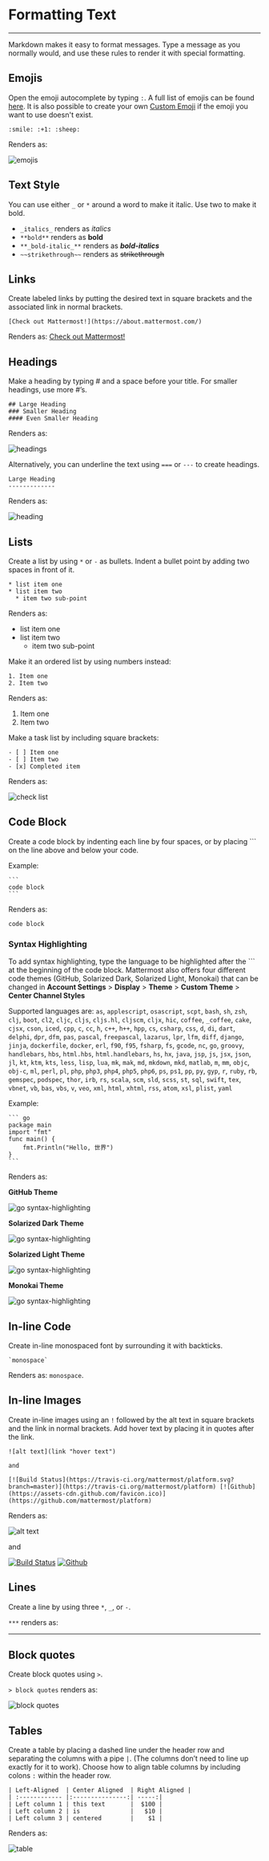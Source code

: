 # Formatting Text  
_____

Markdown makes it easy to format messages. Type a message as you normally would, and use these rules to render it with special formatting. 

## Emojis  

Open the emoji autocomplete by typing `:`. A full list of emojis can be found [here](http://www.emoji-cheat-sheet.com/). It is also possible to create your own [Custom Emoji](http://docs.mattermost.com/help/settings/custom-emoji.html) if the emoji you want to use doesn't exist.

```
:smile: :+1: :sheep:
```
Renders as:  

![emojis](../../images/Emoji1.PNG)

## Text Style 

You can use either `_` or `*` around a word to make it italic. Use two to make it bold.

* `_italics_` renders as _italics_
* `**bold**` renders as **bold**
* `**_bold-italic_**` renders as **_bold-italics_**
* `~~strikethrough~~` renders as ~~strikethrough~~

## Links  

Create labeled links by putting the desired text in square brackets and the associated link in normal brackets. 

`[Check out Mattermost!](https://about.mattermost.com/)`

Renders as: [Check out Mattermost!](https://about.mattermost.com/)

## Headings  

Make a heading by typing # and a space before your title. For smaller headings, use more #’s. 
```
## Large Heading
### Smaller Heading
#### Even Smaller Heading
```
Renders as:  

![headings](../../images/Headings1.PNG)

Alternatively, you can underline the text using `===` or `---` to create headings.
```
Large Heading
-------------
```
Renders as:  

![heading](../../images/Headings2.PNG)

## Lists  

Create a list by using `*` or `-` as bullets. Indent a bullet point by adding two spaces in front of it.
```
* list item one
* list item two
  * item two sub-point
```
Renders as: 
* list item one
* list item two
  * item two sub-point

Make it an ordered list by using numbers instead:
```
1. Item one
2. Item two
```
Renders as: 
1. Item one
2. Item two

Make a task list by including square brackets:
```
- [ ] Item one
- [ ] Item two
- [x] Completed item
```
Renders as:  

![check list](../../images/checklist.PNG)

## Code Block 

Create a code block by indenting each line by four spaces, or by placing ``` on the line above and below your code. 

Example:

    ```
    code block
    ```

Renders as: 
```
code block
```

### Syntax Highlighting

To add syntax highlighting, type the language to be highlighted after the ``` at the beginning of the code block. Mattermost also offers four different code themes (GitHub, Solarized Dark, Solarized Light, Monokai) that can be changed in **Account Settings** > **Display** > **Theme** > **Custom Theme** > **Center Channel Styles** 

Supported languages are:
`as`, `applescript`, `osascript`, `scpt`, `bash`, `sh`, `zsh`, `clj`, `boot`, `cl2`, `cljc`, `cljs`, `cljs.hl`, `cljscm`, `cljx`, `hic`, `coffee`, `_coffee`, `cake`, `cjsx`, `cson`, `iced`, `cpp`, `c`, `cc`, `h`, `c++`, `h++`, `hpp`, `cs`, `csharp`, `css`, `d`, `di`, `dart`, `delphi`, `dpr`, `dfm`, `pas`, `pascal`, `freepascal`, `lazarus`, `lpr`, `lfm`, `diff`, `django`, `jinja`, `dockerfile`, `docker`, `erl`, `f90`, `f95`, `fsharp`, `fs`, `gcode`, `nc`, `go`, `groovy`, `handlebars`, `hbs`, `html.hbs`, `html.handlebars`, `hs`, `hx`, `java`, `jsp`, `js`, `jsx`, `json`, `jl`, `kt`, `ktm`, `kts`, `less`, `lisp`, `lua`, `mk`, `mak`, `md`, `mkdown`, `mkd`, `matlab`, `m`, `mm`, `objc`, `obj-c`, `ml`, `perl`, `pl`, `php`, `php3`, `php4`, `php5`, `php6`, `ps`, `ps1`, `pp`, `py`, `gyp`, `r`, `ruby`, `rb`, `gemspec`, `podspec`, `thor`, `irb`, `rs`, `scala`, `scm`, `sld`, `scss`, `st`, `sql`, `swift`, `tex`, `vbnet`, `vb`, `bas`, `vbs`, `v`, `veo`, `xml`, `html`, `xhtml`, `rss`, `atom`, `xsl`, `plist`, `yaml`

Example:

    ``` go
    package main
    import "fmt"
    func main() {
	    fmt.Println("Hello, 世界")
    }
    ```

Renders as: 

**GitHub Theme**    

![go syntax-highlighting](../../images/syntax-highlighting-github.PNG) 

**Solarized Dark Theme**    

![go syntax-highlighting](../../images/syntax-highlighting-sol-dark.PNG) 

**Solarized Light Theme**    

![go syntax-highlighting](../../images/syntax-highlighting-sol-light.PNG) 

**Monokai Theme**    

![go syntax-highlighting](../../images/syntax-highlighting-monokai.PNG) 


## In-line Code

Create in-line monospaced font by surrounding it with backticks. 
```
`monospace`
```
Renders as: `monospace`.

## In-line Images  

Create in-line images using an `!` followed by the alt text in square brackets and the link in normal brackets. Add hover text by placing it in quotes after the link.
```
![alt text](link "hover text")

and

[![Build Status](https://travis-ci.org/mattermost/platform.svg?branch=master)](https://travis-ci.org/mattermost/platform) [![Github](https://assets-cdn.github.com/favicon.ico)](https://github.com/mattermost/platform)
```
Renders as: 

![alt text](link "hover text")

and

[![Build Status](https://travis-ci.org/mattermost/platform.svg?branch=master)](https://travis-ci.org/mattermost/platform) [![Github](https://assets-cdn.github.com/favicon.ico)](https://github.com/mattermost/platform)

## Lines  

Create a line by using three `*`, `_`, or `-`.

`***` renders as: 
***

## Block quotes  

Create block quotes using `>`.

`> block quotes` renders as:

![block quotes](../../images/blockQuotes.PNG)

## Tables  

Create a table by placing a dashed line under the header row and separating the columns with a pipe `|`. (The columns don’t need to line up exactly for it to work). Choose how to align table columns by including colons `:` within the header row.
```
| Left-Aligned  | Center Aligned  | Right Aligned |
| :------------ |:---------------:| -----:|
| Left column 1 | this text       |  $100 |
| Left column 2 | is              |   $10 |
| Left column 3 | centered        |    $1 |
```

Renders as:

![table](../../images/markdownTable1.PNG)
